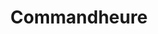 ---
title: Commandheure
githubUrl: https://github.com/Magizchi/commandheure
img: '/projects/commandheure-gousset-1.webp'
description: Le commandheure est une application e-commerce
url: https://le-commandheure.rajanan.dev
---